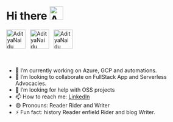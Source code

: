 # Hi there <img src="https://upload.wikimedia.org/wikipedia/commons/b/b1/Sun.svg" alt="AdityaNaidu" height="35" width="35" /> 

<div style="display:flex">
<a href="https://www.linkedin.com/in/adityanaidu2020/" ><img src="https://upload.wikimedia.org/wikipedia/commons/c/c9/Linkedin.svg" alt="AdityaNaidu" height="50" width="50" target="_blank" /></a>&nbsp; &nbsp;
<a href="https://adi-ch2019.medium.com/" target="_blank"><img src="https://upload.wikimedia.org/wikipedia/commons/e/ec/Medium_logo_Monogram.svg" alt="AdityaNaidu" height="50" width="50" /></a>&nbsp; &nbsp;
<a href="https://stackoverflow.com/users/10760843/aditya" target="_blank"><img src="https://upload.wikimedia.org/wikipedia/commons/8/81/Stackoverflow_icon.png" alt="AdityaNaidu" height="50" width="50"  /></a>&nbsp; &nbsp;
</div>

<p style="height:1.5em"></p>


- 🔭 I’m currently working on Azure, GCP and automations.
- 👯 I’m looking to collaborate on FullStack App and Serverless Advocacies.
- 🤔 I’m looking for help with OSS projects
- 📫 How to reach me: [LinkedIn](https://www.linkedin.com/in/adityach2022/)
- 😄 Pronouns: Reader Rider and Writer
- ⚡ Fun fact: history Reader enfield Rider and blog Writer. 
